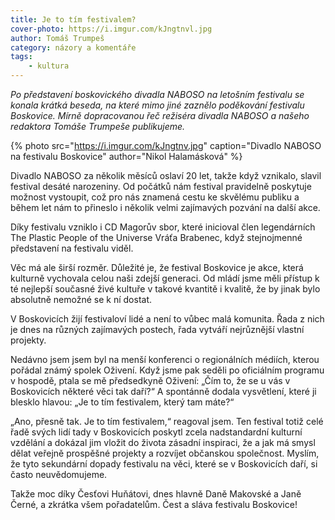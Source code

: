 ```yaml
---
title: Je to tím festivalem?
cover-photo: https://i.imgur.com/kJngtnvl.jpg
author: Tomáš Trumpeš
category: názory a komentáře
tags:
    - kultura
---
```


*Po představení boskovického divadla NABOSO na letošním festivalu se konala krátká beseda, na které mimo jiné zaznělo poděkování festivalu Boskovice. Mírně dopracovanou řeč režiséra divadla NABOSO a našeho redaktora Tomáše Trumpeše publikujeme.*

{% photo src="https://i.imgur.com/kJngtnv.jpg" caption="Divadlo NABOSO na festivalu Boskovice" author="Nikol Halamásková" %}

Divadlo NABOSO za několik měsíců oslaví 20 let, takže když vznikalo, slavil festival desáté narozeniny. Od počátků nám festival pravidelně poskytuje možnost vystoupit, což pro nás znamená cestu ke skvělému publiku a během let nám to přineslo i několik velmi zajímavých pozvání na další akce.

Díky festivalu vzniklo i CD Magorův sbor, které inicioval člen legendárních The Plastic People of the Universe Vráťa Brabenec, když stejnojmenné představení na festivalu viděl.

Věc má ale širší rozměr. Důležité je, že festival Boskovice je akce, která kulturně vychovala celou naši zdejší generaci. Od mládí jsme měli přístup k té nejlepší současné živé kultuře v takové kvantitě i kvalitě, že by jinak bylo absolutně nemožné se k ní dostat.

V Boskovicích žijí festivaloví lidé a není to vůbec malá komunita. Řada z nich je dnes na různých zajímavých postech, řada vytváří nejrůznější vlastní projekty.

Nedávno jsem jsem byl na menší konferenci o regionálních médiích, kterou pořádal známý spolek Oživení. Když jsme pak seděli po oficiálním programu v hospodě, ptala se mě předsedkyně Oživení: „Čím to, že se u vás v Boskovicích některé věci tak daří?“ A spontánně dodala vysvětlení, které ji blesklo hlavou: „Je to tím festivalem, který tam máte?“

„Ano, přesně tak. Je to tím festivalem,“ reagoval jsem. Ten festival totiž celé řadě svých lidí tady v Boskovicích poskytl zcela nadstandardní kulturní vzdělání a dokázal jim vložit do života zásadní inspiraci, že a jak má smysl dělat veřejně prospěšné projekty a rozvíjet občanskou společnost. Myslím, že tyto sekundární dopady festivalu na věci, které se v Boskovicích daří, si často neuvědomujeme.

Takže moc díky Česťovi Huňátovi, dnes hlavně Daně Makovské a Janě Černé, a zkrátka všem pořadatelům. Čest a sláva festivalu Boskovice!
